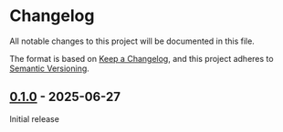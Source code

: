 # Changelog

All notable changes to this project will be documented in this file.

The format is based on [Keep a Changelog](https://keepachangelog.com/en/1.0.0/),
and this project adheres to [Semantic Versioning](https://semver.org/spec/v2.0.0.html).

## [0.1.0] - 2025-06-27

Initial release

[0.1.0]: https://github.com/biblibre/omeka-s-module-Sigil/releases/tag/v0.1.0
